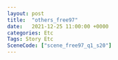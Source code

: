 ```yaml
---
layout: post
title:  "others_free97"
date:   2021-12-25 11:00:00 +0000
categories: Etc
Tags: Story Etc
SceneCode: ["scene_free97_q1_s20"]
---
```

